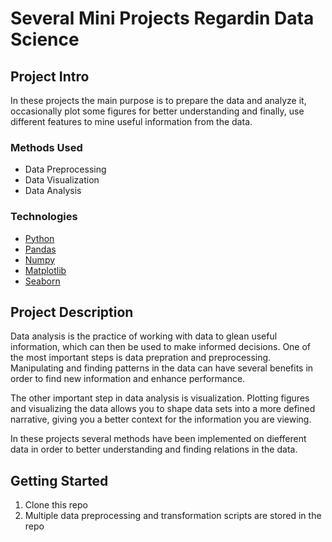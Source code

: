 # Several Mini Projects Regardin Data Science


## Project Intro
In these projects the main purpose is to prepare the data and analyze it, occasionally plot some figures for better understanding and finally, use different features to mine useful information from the data.

### Methods Used
* Data Preprocessing
* Data Visualization
* Data Analysis

### Technologies
* [Python](https://www.python.org/)
* [Pandas](https://pandas.pydata.org/)
* [Numpy](https://numpy.org/)
* [Matplotlib](https://matplotlib.org/)
* [Seaborn](https://seaborn.pydata.org/)

## Project Description
Data analysis is the practice of working with data to glean useful information, which can then be used to make informed decisions.
One of the most important steps is data prepration and preprocessing. Manipulating and finding patterns in the data can have several benefits in order to find new information and enhance performance.

The other important step in data analysis is visualization. Plotting figures and visualizing the data allows you to shape data sets into a more defined narrative, giving you a better context for the information you are viewing.

In these projects several methods have been implemented on diefferent data in order to better understanding and finding relations in the data.


## Getting Started

1. Clone this repo
2. Multiple data preprocessing and transformation scripts are stored in the repo


